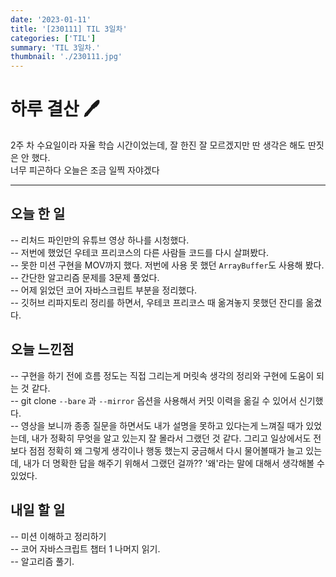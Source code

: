 ```yaml
---
date: '2023-01-11'
title: '[230111] TIL 3일차'
categories: ['TIL']
summary: 'TIL 3일차.'
thumbnail: './230111.jpg'
---
```


# 하루 결산 🖊️

2주 차 수요일이라 자율 학습 시간이었는데, 잘 한진 잘 모르겠지만 딴 생각은 해도 딴짓은 안 했다.
</br>
너무 피곤하다 오늘은 조금 일찍 자야겠다
</br>

---

## 오늘 한 일

-- 리처드 파인만의 유튜브 영상 하나를 시청했다.</br>
-- 저번에 했었던 우테코 프리코스의 다른 사람들 코드를 다시 살펴봤다.</br>
-- 못한 미션 구현을 MOV까지 했다. 저번에 사용 못 했던 `ArrayBuffer`도 사용해 봤다.</br>
-- 간단한 알고리즘 문제를 3문제 풀었다.</br>
-- 어제 읽었던 코어 자바스크립트 부분을 정리했다.</br>
-- 깃허브 리파지토리 정리를 하면서, 우테코 프리코스 때 옮겨놓지 못했던 잔디를 옮겼다.

## 오늘 느낀점

-- 구현을 하기 전에 흐름 정도는 직접 그리는게 머릿속 생각의 정리와 구현에 도움이 되는 것 같다.</br>
-- git clone `--bare` 과 `--mirror` 옵션을 사용해서 커밋 이력을 옮길 수 있어서 신기했다.</br>
-- 영상을 보니까 종종 질문을 하면서도 내가 설명을 못하고 있다는게 느껴질 때가 있었는데, 내가 정확히 무엇을 알고 있는지 잘 몰라서 그랬던 것 같다. 그리고 일상에서도 전보다 점점 정확히 왜 그렇게 생각이나 행동 했는지 궁금해서 다시 물어볼때가 늘고 있는데, 내가 더 명확한 답을 해주기 위해서 그랬던 걸까?? '왜'라는 말에 대해서 생각해볼 수 있었다.</br>

## 내일 할 일

-- 미션 이해하고 정리하기</br>
-- 코어 자바스크립트 챕터 1 나머지 읽기.</br>
-- 알고리즘 풀기.</br>
